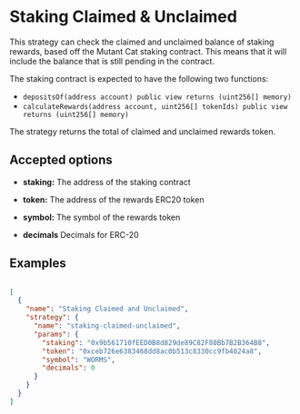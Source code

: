 # Staking Claimed & Unclaimed

This strategy can check the claimed and unclaimed balance of staking rewards, based off the Mutant Cat staking contract. This means that it will include the balance that is still pending in the contract.

The staking contract is expected to have the following two functions:
- `depositsOf(address account) public view returns (uint256[] memory)`
- `calculateRewards(address account, uint256[] tokenIds) public view returns (uint256[] memory)`

The strategy returns the total of claimed and unclaimed rewards token.

## Accepted options

- **staking:** The address of the staking contract

- **token:** The address of the rewards ERC20 token

- **symbol:** The symbol of the rewards token

- **decimals** Decimals for ERC-20

## Examples

```JSON

[
  {
    "name": "Staking Claimed and Unclaimed",
    "strategy": {
      "name": "staking-claimed-unclaimed",
      "params": {
        "staking": "0x9b561710fEED0B8d829de89C82F80Bb7B2B364B8",
        "token": "0xceb726e6383468dd8ac0b513c8330cc9fb4024a8",
        "symbol": "WORMS",
        "decimals": 0
      }
    }
  }
]
```
